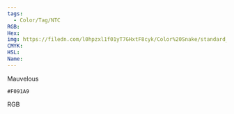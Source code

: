 ```yaml
---
tags:
  - Color/Tag/NTC
RGB:
Hex:
img: https://filedn.com/l0hpzxl1f01yT7GHxtF8cyk/Color%20Snake/standard_csv_to_svg//F091A9.svg
CMYK:
HSL:
Name:
---
```

Mauvelous
```palette
#F091A9
```
RGB
